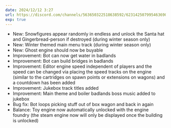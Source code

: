 ```yaml
---
date: 2024/12/12 3:27
url: https://discord.com/channels/563650322518638592/623142507995463690/1316471503759609890
exp: true
---
```

- New: Snowfigures appear randomly in endless and unlock the Santa hat and Gingerbread-person if destroyed (during winter season only)
- New: Winter themed main menu track (during winter season only)
- New: Ghost engine should now be buyable
- Improvement: Bot can now get water in badlands
- Improvement: Bot can build bridges in badlands
- Improvement: Editor engine speed independent of players and the speed can be changed via placing the speed tracks on the engine (similar to the cartridges on spawn points or extensions on wagons) and a countdown has been added
- Improvement: Jukebox track titles added
- Improvement: Main theme and boiler badlands boss music added to jukebox
- Bug fix: Bot loops picking stuff out of box wagon and back in again
- Balance: Toy engine now automatically unlocked with the engine foundry (the steam engine now will only be displayed once the building is unlocked)
